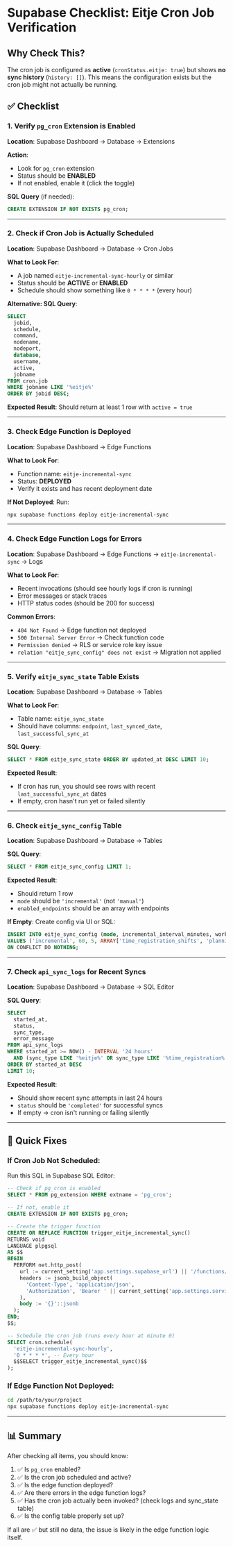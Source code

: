 # Supabase Checklist: Eitje Cron Job Verification

## Why Check This?
The cron job is configured as **active** (`cronStatus.eitje: true`) but shows **no sync history** (`history: []`). This means the configuration exists but the cron job might not actually be running.

## ✅ Checklist

### 1. Verify `pg_cron` Extension is Enabled
**Location**: Supabase Dashboard → Database → Extensions

**Action**: 
- Look for `pg_cron` extension
- Status should be **ENABLED**
- If not enabled, enable it (click the toggle)

**SQL Query** (if needed):
```sql
CREATE EXTENSION IF NOT EXISTS pg_cron;
```

---

### 2. Check if Cron Job is Actually Scheduled
**Location**: Supabase Dashboard → Database → Cron Jobs

**What to Look For**:
- A job named `eitje-incremental-sync-hourly` or similar
- Status should be **ACTIVE** or **ENABLED**
- Schedule should show something like `0 * * * *` (every hour)

**Alternative: SQL Query**:
```sql
SELECT 
  jobid,
  schedule,
  command,
  nodename,
  nodeport,
  database,
  username,
  active,
  jobname
FROM cron.job
WHERE jobname LIKE '%eitje%'
ORDER BY jobid DESC;
```

**Expected Result**: Should return at least 1 row with `active = true`

---

### 3. Check Edge Function is Deployed
**Location**: Supabase Dashboard → Edge Functions

**What to Look For**:
- Function name: `eitje-incremental-sync`
- Status: **DEPLOYED**
- Verify it exists and has recent deployment date

**If Not Deployed**: Run:
```bash
npx supabase functions deploy eitje-incremental-sync
```

---

### 4. Check Edge Function Logs for Errors
**Location**: Supabase Dashboard → Edge Functions → `eitje-incremental-sync` → Logs

**What to Look For**:
- Recent invocations (should see hourly logs if cron is running)
- Error messages or stack traces
- HTTP status codes (should be 200 for success)

**Common Errors**:
- `404 Not Found` → Edge function not deployed
- `500 Internal Server Error` → Check function code
- `Permission denied` → RLS or service role key issue
- `relation "eitje_sync_config" does not exist` → Migration not applied

---

### 5. Verify `eitje_sync_state` Table Exists
**Location**: Supabase Dashboard → Database → Tables

**What to Look For**:
- Table name: `eitje_sync_state`
- Should have columns: `endpoint`, `last_synced_date`, `last_successful_sync_at`

**SQL Query**:
```sql
SELECT * FROM eitje_sync_state ORDER BY updated_at DESC LIMIT 10;
```

**Expected Result**: 
- If cron has run, you should see rows with recent `last_successful_sync_at` dates
- If empty, cron hasn't run yet or failed silently

---

### 6. Check `eitje_sync_config` Table
**Location**: Supabase Dashboard → Database → Tables

**SQL Query**:
```sql
SELECT * FROM eitje_sync_config LIMIT 1;
```

**Expected Result**: 
- Should return 1 row
- `mode` should be `'incremental'` (not `'manual'`)
- `enabled_endpoints` should be an array with endpoints

**If Empty**: Create config via UI or SQL:
```sql
INSERT INTO eitje_sync_config (mode, incremental_interval_minutes, worker_interval_minutes, enabled_endpoints)
VALUES ('incremental', 60, 5, ARRAY['time_registration_shifts', 'planning_shifts', 'revenue_days'])
ON CONFLICT DO NOTHING;
```

---

### 7. Check `api_sync_logs` for Recent Syncs
**Location**: Supabase Dashboard → Database → SQL Editor

**SQL Query**:
```sql
SELECT 
  started_at,
  status,
  sync_type,
  error_message
FROM api_sync_logs
WHERE started_at >= NOW() - INTERVAL '24 hours'
  AND (sync_type LIKE '%eitje%' OR sync_type LIKE '%time_registration%' OR sync_type LIKE '%revenue%')
ORDER BY started_at DESC
LIMIT 10;
```

**Expected Result**: 
- Should show recent sync attempts in last 24 hours
- `status` should be `'completed'` for successful syncs
- If empty → cron isn't running or failing silently

---

## 🔧 Quick Fixes

### If Cron Job Not Scheduled:
Run this SQL in Supabase SQL Editor:
```sql
-- Check if pg_cron is enabled
SELECT * FROM pg_extension WHERE extname = 'pg_cron';

-- If not, enable it
CREATE EXTENSION IF NOT EXISTS pg_cron;

-- Create the trigger function
CREATE OR REPLACE FUNCTION trigger_eitje_incremental_sync()
RETURNS void
LANGUAGE plpgsql
AS $$
BEGIN
  PERFORM net.http_post(
    url := current_setting('app.settings.supabase_url') || '/functions/v1/eitje-incremental-sync',
    headers := jsonb_build_object(
      'Content-Type', 'application/json',
      'Authorization', 'Bearer ' || current_setting('app.settings.service_role_key')
    ),
    body := '{}'::jsonb
  );
END;
$$;

-- Schedule the cron job (runs every hour at minute 0)
SELECT cron.schedule(
  'eitje-incremental-sync-hourly',
  '0 * * * *', -- Every hour
  $$SELECT trigger_eitje_incremental_sync()$$
);
```

### If Edge Function Not Deployed:
```bash
cd /path/to/your/project
npx supabase functions deploy eitje-incremental-sync
```

---

## 📊 Summary

After checking all items, you should know:
1. ✅ Is `pg_cron` enabled?
2. ✅ Is the cron job scheduled and active?
3. ✅ Is the edge function deployed?
4. ✅ Are there errors in the edge function logs?
5. ✅ Has the cron job actually been invoked? (check logs and sync_state table)
6. ✅ Is the config table properly set up?

If all are ✅ but still no data, the issue is likely in the edge function logic itself.

